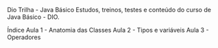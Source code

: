 Dio Trilha - Java Básico
Estudos, treinos, testes e conteúdo do curso de Java Básico - DIO.

Índice
Aula 1 - Anatomia das Classes
Aula 2 - Tipos e variáveis
Aula 3 - Operadores

